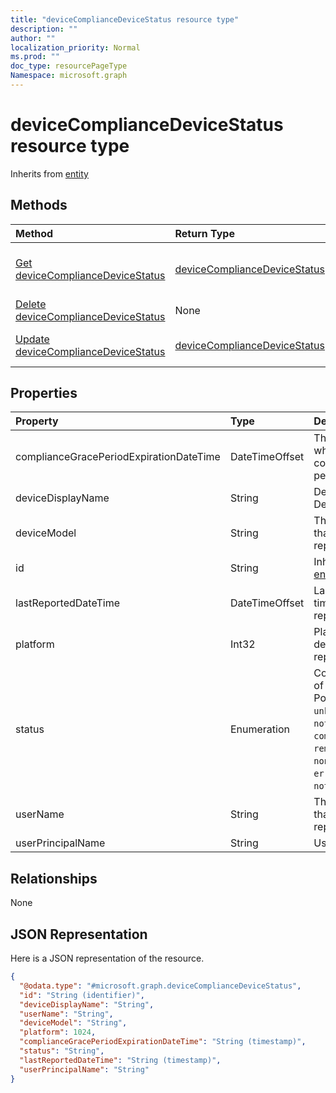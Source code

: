 ```yaml
---
title: "deviceComplianceDeviceStatus resource type"
description: ""
author: ""
localization_priority: Normal
ms.prod: ""
doc_type: resourcePageType
Namespace: microsoft.graph
---
```



# deviceComplianceDeviceStatus resource type




Inherits from [entity](../resources/entity.md)

## Methods
|Method|Return Type|Description|
|:---|:---|:---|
|[Get deviceComplianceDeviceStatus](../api/devicecompliancedevicestatus-get.md)|[deviceComplianceDeviceStatus](../resources/deviceComplianceDeviceStatus.md)|Read properties and relationships of the [deviceComplianceDeviceStatus](../resources/devicecompliancedevicestatus.md) object.|
|[Delete deviceComplianceDeviceStatus](../api/devicecompliancedevicestatus-delete.md)|None|Deletes a [deviceComplianceDeviceStatus](../resources/devicecompliancedevicestatus.md).|
|[Update deviceComplianceDeviceStatus](../api/devicecompliancedevicestatus-update.md)|[deviceComplianceDeviceStatus](../resources/deviceComplianceDeviceStatus.md)|Update the properties of a [deviceComplianceDeviceStatus](../resources/devicecompliancedevicestatus.md) object.|

## Properties
|Property|Type|Description|
|:---|:---|:---|
|complianceGracePeriodExpirationDateTime|DateTimeOffset|The DateTime when device compliance grace period expires|
|deviceDisplayName|String|Device name of the DevicePolicyStatus.|
|deviceModel|String|The device model that is being reported|
|id|String| Inherited from [entity](../resources/entity.md)|
|lastReportedDateTime|DateTimeOffset|Last modified date time of the policy report.|
|platform|Int32|Platform of the device that is being reported|
|status|Enumeration|Compliance status of the policy report. Possible values are: `unknown`, `notApplicable`, `compliant`, `remediated`, `nonCompliant`, `error`, `conflict`, `notAssigned`.|
|userName|String|The User Name that is being reported|
|userPrincipalName|String|UserPrincipalName.|

## Relationships
None

## JSON Representation
Here is a JSON representation of the resource.
<!-- {
  "blockType": "resource",
  "keyProperty": "id",
  "@odata.type": "microsoft.graph.deviceComplianceDeviceStatus",
  "baseType": "microsoft.graph.entity",
  "openType": false
}
-->
``` json
{
  "@odata.type": "#microsoft.graph.deviceComplianceDeviceStatus",
  "id": "String (identifier)",
  "deviceDisplayName": "String",
  "userName": "String",
  "deviceModel": "String",
  "platform": 1024,
  "complianceGracePeriodExpirationDateTime": "String (timestamp)",
  "status": "String",
  "lastReportedDateTime": "String (timestamp)",
  "userPrincipalName": "String"
}
```

